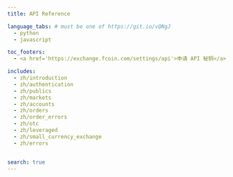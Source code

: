 ```yaml
---
title: API Reference

language_tabs: # must be one of https://git.io/vQNgJ
  - python
  - javascript

toc_footers:
  - <a href='https://exchange.fcoin.com/settings/api'>申请 API 秘钥</a>

includes:
  - zh/introduction
  - zh/authentication
  - zh/publics
  - zh/markets
  - zh/accounts
  - zh/orders
  - zh/order_errors
  - zh/otc
  - zh/leveraged
  - zh/small_currency_exchange
  - zh/errors


search: true
---
```

